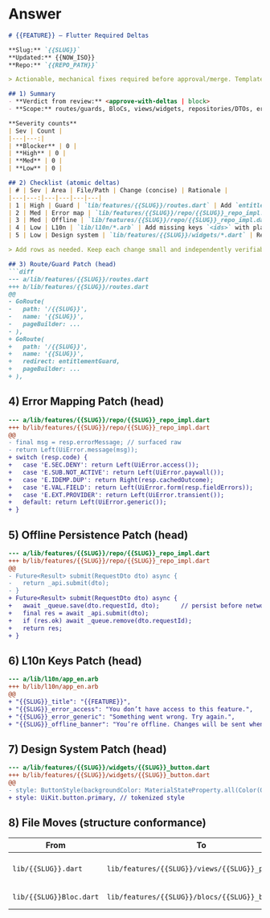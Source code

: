 # Answer

````md
# {{FEATURE}} — Flutter Required Deltas

**Slug:** `{{SLUG}}`
**Updated:** {{NOW_ISO}}
**Repo:** `{{REPO_PATH}}`

> Actionable, mechanical fixes required before approval/merge. Template-rendered; **overwritten on rerun**. No behavior/UX logic changes here.

## 1) Summary
- **Verdict from review:** <approve-with-deltas | block>
- **Scope:** routes/guards, BloCs, views/widgets, repositories/DTOs, error mapping, offline, a11y, design system, code quality.

**Severity counts**
| Sev | Count |
|---|---:|
| **Blocker** | 0 |
| **High** | 0 |
| **Med** | 0 |
| **Low** | 0 |

## 2) Checklist (atomic deltas)
| # | Sev | Area | File/Path | Change (concise) | Rationale |
|---|---:|---|---|---|---|
| 1 | High | Guard | `lib/features/{{SLUG}}/routes.dart` | Add `entitlementGuard(planTier)` to `<route>` | Prevents unauthorized access |
| 2 | Med | Error map | `lib/features/{{SLUG}}/repo/{{SLUG}}_repo_impl.dart` | Normalize codes → canonical mapping | Consistent UX |
| 3 | Med | Offline | `lib/features/{{SLUG}}/repo/{{SLUG}}_repo_impl.dart` | Persist `{requestId,payload}` until success | Idempotent resume |
| 4 | Low | L10n | `lib/l10n/*.arb` | Add missing keys `<ids>` with placeholders | No hardcoded strings |
| 5 | Low | Design system | `lib/features/{{SLUG}}/widgets/*.dart` | Replace ad-hoc colors with `uikit` tokens | Consistency |

> Add rows as needed. Keep each change small and independently verifiable.

## 3) Route/Guard Patch (head)
```diff
--- a/lib/features/{{SLUG}}/routes.dart
+++ b/lib/features/{{SLUG}}/routes.dart
@@
- GoRoute(
-   path: '/{{SLUG}}',
-   name: '{{SLUG}}',
-   pageBuilder: ...
- ),
+ GoRoute(
+   path: '/{{SLUG}}',
+   name: '{{SLUG}}',
+   redirect: entitlementGuard,
+   pageBuilder: ...
+ ),
````

## 4) Error Mapping Patch (head)

```diff
--- a/lib/features/{{SLUG}}/repo/{{SLUG}}_repo_impl.dart
+++ b/lib/features/{{SLUG}}/repo/{{SLUG}}_repo_impl.dart
@@
- final msg = resp.errorMessage; // surfaced raw
- return Left(UiError.message(msg));
+ switch (resp.code) {
+   case 'E.SEC.DENY': return Left(UiError.access());
+   case 'E.SUB.NOT_ACTIVE': return Left(UiError.paywall());
+   case 'E.IDEMP.DUP': return Right(resp.cachedOutcome);
+   case 'E.VAL.FIELD': return Left(UiError.form(resp.fieldErrors));
+   case 'E.EXT.PROVIDER': return Left(UiError.transient());
+   default: return Left(UiError.generic());
+ }
```

## 5) Offline Persistence Patch (head)

```diff
--- a/lib/features/{{SLUG}}/repo/{{SLUG}}_repo_impl.dart
+++ b/lib/features/{{SLUG}}/repo/{{SLUG}}_repo_impl.dart
@@
- Future<Result> submit(RequestDto dto) async {
-   return _api.submit(dto);
- }
+ Future<Result> submit(RequestDto dto) async {
+   await _queue.save(dto.requestId, dto);      // persist before network
+   final res = await _api.submit(dto);
+   if (res.ok) await _queue.remove(dto.requestId);
+   return res;
+ }
```

## 6) L10n Keys Patch (head)

```diff
--- a/lib/l10n/app_en.arb
+++ b/lib/l10n/app_en.arb
@@
+ "{{SLUG}}_title": "{{FEATURE}}",
+ "{{SLUG}}_error_access": "You don’t have access to this feature.",
+ "{{SLUG}}_error_generic": "Something went wrong. Try again.",
+ "{{SLUG}}_offline_banner": "You’re offline. Changes will be sent when reconnected."
```

## 7) Design System Patch (head)

```diff
--- a/lib/features/{{SLUG}}/widgets/{{SLUG}}_button.dart
+++ b/lib/features/{{SLUG}}/widgets/{{SLUG}}_button.dart
@@
- style: ButtonStyle(backgroundColor: MaterialStateProperty.all(Color(0xFF2196F3))),
+ style: UiKit.button.primary, // tokenized style
```

## 8) File Moves (structure conformance)

| From                    | To                                               | Reason               |
| ----------------------- | ------------------------------------------------ | -------------------- |
| `lib/{{SLUG}}.dart`     | `lib/features/{{SLUG}}/views/{{SLUG}}_page.dart` | match structure tree |
| `lib/{{SLUG}}Bloc.dart` | `lib/features/{{SLUG}}/blocs/{{SLUG}}_bloc.dart` | naming & placement   |
